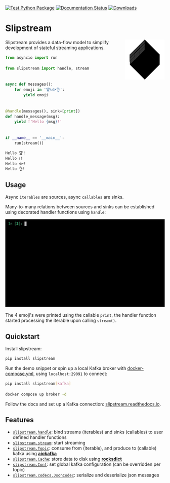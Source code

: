 [![Test Python Package](https://github.com/Menziess/slipstream/actions/workflows/python-test.yml/badge.svg)](https://github.com/Menziess/slipstream/actions/workflows/python-test.yml) [![Documentation Status](https://readthedocs.org/projects/slipstream/badge/?version=latest)](https://slipstream.readthedocs.io/en/latest/?badge=latest) [![Downloads](https://static.pepy.tech/personalized-badge/slipstream?period=month&units=international_system&left_color=grey&right_color=brightgreen&left_text=downloads/month)](https://pepy.tech/project/slipstream)

# Slipstream

<img src="./res/logo.png" width="25%" height="25%" align="right" />

Slipstream provides a data-flow model to simplify development of stateful streaming applications.

```py
from asyncio import run

from slipstream import handle, stream


async def messages():
    for emoji in '🏆📞🐟👌':
        yield emoji


@handle(messages(), sink=[print])
def handle_message(msg):
    yield f'Hello {msg}!'


if __name__ == '__main__':
    run(stream())
```

```sh
Hello 🏆!
Hello 📞!
Hello 🐟!
Hello 👌!
```

## Usage

Async `iterables` are sources, async `callables` are sinks.

Many-to-many relations between sources and sinks can be established using decorated handler functions using `handle`:

![demo](./res/demo.gif)

The 4 emoji's were printed using the callable `print`, the handler function started processing the iterable upon calling `stream()`.

## Quickstart

Install slipstream:

```sh
pip install slipstream
```

Run the demo snippet or spin up a local Kafka broker with [docker-compose.yml](docker-compose.yml), using `localhost:29091` to connect:

```sh
pip install slipstream[kafka]

docker compose up broker -d
```

Follow the docs and set up a Kafka connection: [slipstream.readthedocs.io](https://slipstream.readthedocs.io).

## Features

- [`slipstream.handle`](slipstream/__init__.py): bind streams (iterables) and sinks (callables) to user defined handler functions
- [`slipstream.stream`](slipstream/__init__.py): start streaming
- [`slipstream.Topic`](slipstream/core.py): consume from (iterable), and produce to (callable) kafka using [**aiokafka**](https://aiokafka.readthedocs.io/en/stable/index.html)
- [`slipstream.Cache`](slipstream/caching.py): store data to disk using [**rocksdict**](https://congyuwang.github.io/RocksDict/rocksdict.html)
- [`slipstream.Conf`](slipstream/core.py): set global kafka configuration (can be overridden per topic)
- [`slipstream.codecs.JsonCodec`](slipstream/codecs.py): serialize and deserialize json messages
